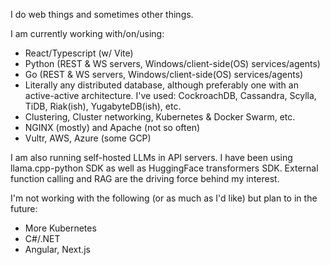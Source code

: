 I do web things and sometimes other things.

I am currently working with/on/using:
- React/Typescript (w/ Vite)
- Python (REST & WS servers, Windows/client-side(OS) services/agents)
- Go (REST & WS servers, Windows/client-side(OS) services/agents)
- Literally any distributed database, although preferably one with an active-active architecture. I've used: CockroachDB, Cassandra, Scylla, TiDB, Riak(ish), YugabyteDB(ish), etc.
- Clustering, Cluster networking, Kubernetes & Docker Swarm, etc.
- NGINX (mostly) and Apache (not so often)
- Vultr, AWS, Azure (some GCP)

I am also running self-hosted LLMs in API servers. I have been using llama.cpp-python SDK as well as HuggingFace transformers SDK. External function calling and RAG are the driving force behind my interest.

I'm not working with the following (or as much as I'd like) but plan to in the future:
- More Kubernetes
- C#/.NET
- Angular, Next.js
